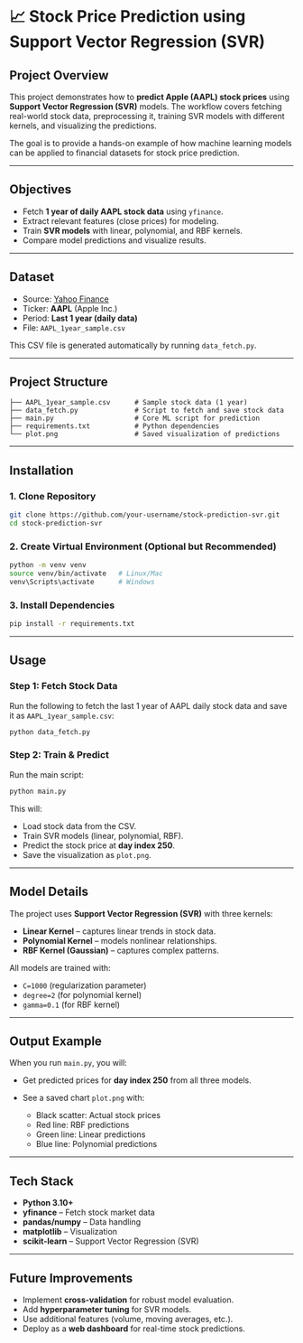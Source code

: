 # 📈 Stock Price Prediction using Support Vector Regression (SVR)

## Project Overview

This project demonstrates how to **predict Apple (AAPL) stock prices** using **Support Vector Regression (SVR)** models. The workflow covers fetching real-world stock data, preprocessing it, training SVR models with different kernels, and visualizing the predictions.

The goal is to provide a hands-on example of how machine learning models can be applied to financial datasets for stock price prediction.

---

## Objectives

* Fetch **1 year of daily AAPL stock data** using `yfinance`.
* Extract relevant features (close prices) for modeling.
* Train **SVR models** with linear, polynomial, and RBF kernels.
* Compare model predictions and visualize results.

---

## Dataset

* Source: [Yahoo Finance](https://finance.yahoo.com/)
* Ticker: **AAPL** (Apple Inc.)
* Period: **Last 1 year (daily data)**
* File: `AAPL_1year_sample.csv`

This CSV file is generated automatically by running `data_fetch.py`.

---

## Project Structure

```
├── AAPL_1year_sample.csv      # Sample stock data (1 year)
├── data_fetch.py              # Script to fetch and save stock data
├── main.py                    # Core ML script for prediction
├── requirements.txt           # Python dependencies
└── plot.png                   # Saved visualization of predictions
```

---

## Installation

### 1. Clone Repository

```bash
git clone https://github.com/your-username/stock-prediction-svr.git
cd stock-prediction-svr
```

### 2. Create Virtual Environment (Optional but Recommended)

```bash
python -m venv venv
source venv/bin/activate   # Linux/Mac
venv\Scripts\activate      # Windows
```

### 3. Install Dependencies

```bash
pip install -r requirements.txt
```

---

## Usage

### Step 1: Fetch Stock Data

Run the following to fetch the last 1 year of AAPL daily stock data and save it as `AAPL_1year_sample.csv`:

```bash
python data_fetch.py
```

### Step 2: Train & Predict

Run the main script:

```bash
python main.py
```

This will:

* Load stock data from the CSV.
* Train SVR models (linear, polynomial, RBF).
* Predict the stock price at **day index 250**.
* Save the visualization as `plot.png`.

---

## Model Details

The project uses **Support Vector Regression (SVR)** with three kernels:

* **Linear Kernel** – captures linear trends in stock data.
* **Polynomial Kernel** – models nonlinear relationships.
* **RBF Kernel (Gaussian)** – captures complex patterns.

All models are trained with:

* `C=1000` (regularization parameter)
* `degree=2` (for polynomial kernel)
* `gamma=0.1` (for RBF kernel)

---

## Output Example

When you run `main.py`, you will:

* Get predicted prices for **day index 250** from all three models.
* See a saved chart `plot.png` with:

  * Black scatter: Actual stock prices
  * Red line: RBF predictions
  * Green line: Linear predictions
  * Blue line: Polynomial predictions

---

## Tech Stack

* **Python 3.10+**
* **yfinance** – Fetch stock market data
* **pandas/numpy** – Data handling
* **matplotlib** – Visualization
* **scikit-learn** – Support Vector Regression (SVR)

---

## Future Improvements

* Implement **cross-validation** for robust model evaluation.
* Add **hyperparameter tuning** for SVR models.
* Use additional features (volume, moving averages, etc.).
* Deploy as a **web dashboard** for real-time stock predictions.


